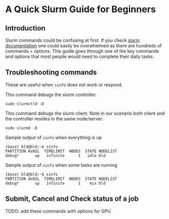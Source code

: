 # A Quick Slurm Guide for Beginners

## Introduction
Slurm commands could be confusing at first. If you check [slurm documentation](https://slurm.schedmd.com/man_index.html) one could easily be overwhelmed as there are hundreds of commands + options. This guide goes through one of the key commands and options that most people would need to complete their daily tasks.

## Troubleshooting commands
These are useful when `sinfo` does not work or respond.

This command debugs the slurm controller.
```
sudo slurmctld -D
```
This command debugs the slurm client. Note in our scenario both client and the controller resides in the same node/server.
```
sudo slurmd -D
```

Sample output of `sinfo` when everything is up
```
(base) bld@bld:~$ sinfo
PARTITION AVAIL  TIMELIMIT  NODES  STATE NODELIST
debug*       up   infinite      1   idle bld
```

Sample output of `sinfo` when some tasks are running
```
(base) bld@bld:~$ sinfo
PARTITION AVAIL  TIMELIMIT  NODES  STATE NODELIST
debug*       up   infinite      1    mix bld
```

## Submit, Cancel and Check status of a job

TODO: add these commands with options for GPU
